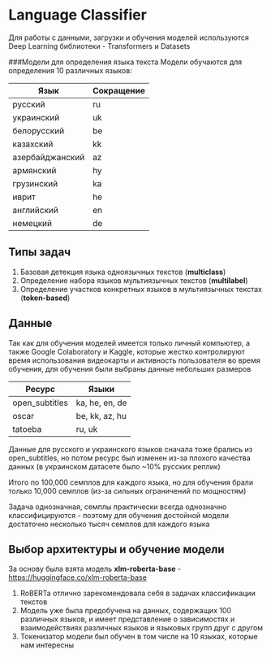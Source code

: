 # Language Classifier

Для работы с данными, загрузки и обучения моделей используются Deep Learning библиотеки - Transformers и Datasets

###Модели для определения языка текста
Модели обучаются для определения 10 различных языков: 

| Язык            | Сокращение |
|-----------------|------------|
| русский         | ru         |
| украинский      | uk         |
| белорусский     | be         |
| казахский       | kk         |
| азербайджанский | az         |
| армянский       | hy         |
| грузинский      | ka         |
| иврит           | he         |
| английский      | en         |
| немецкий        | de         |

## Типы задач
1. Базовая детекция языка одноязычных текстов (**multiclass**)
2. Определение набора языков мультиязычных текстов (**multilabel**)
3. Определение участков конкретных языков в мультиязычных текстах (**token-based**)

## Данные
Так как для обучения моделей имеется только личный компьютер, а также Google Colaboratory и Kaggle, которые жестко контролируют время использования видеокарты и активность пользователя во время обучения, для обучения были выбраны данные небольших размеров

| Ресурс          | Языки          |
|-----------------|----------------|
| open_subtitles    | ka, he, en, de |
| oscar      | be, kk, az, hu |
| tatoeba     | ru, uk         |

Данные для русского и украинского языков сначала тоже брались из open_subtitles, но потом ресурс был изменен из-за плохого качества данных (в украинском датасете было ~10% русских реплик)

Итого по 100,000 семплов для каждого языка, но для обучения брали только 10,000 семплов (из-за сильных ограничений по мощностям)

Задача однозначная, семплы практически всегда однозначно классифицируются - поэтому для обучения достойной модели достаточно несколько тысяч семплов для каждого языка

## Выбор архитектуры и обучение модели
За основу была взята модель **xlm-roberta-base** - https://huggingface.co/xlm-roberta-base
1. RoBERTa отлично зарекомендовала себя в задачах классификации текстов
2. Модель уже была предобучена на данных, содержащих 100 различных языков, и имеет представление о зависимостях и взаимодействиях различных языков и языковых групп друг с другом
3. Токенизатор модели был обучен в том числе на 10 языках, которые нам интересны